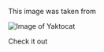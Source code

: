 This image was taken from

![Image of Yaktocat](https://octodex.github.com/images/yaktocat.png)

Check it out

